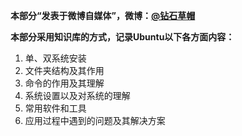 **本部分“发表于微博自媒体”，微博：[@钻石草帽](https://weibo.com/strawhatchan)**

**本部分采用知识库的方式，记录Ubuntu以下各方面内容：**

1. 单、双系统安装
2. 文件夹结构及其作用
3. 命令的作用及其理解
4. 系统设置以及对系统的理解
5. 常用软件和工具
6. 应用过程中遇到的问题及其解决方案
